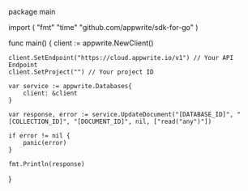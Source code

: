 package main

import (
    "fmt"
    "time"
    "github.com/appwrite/sdk-for-go"
)

func main() {
    client := appwrite.NewClient()

    client.SetEndpoint("https://cloud.appwrite.io/v1") // Your API Endpoint
    client.SetProject("") // Your project ID

    var service := appwrite.Databases{
        client: &client
    }

    var response, error := service.UpdateDocument("[DATABASE_ID]", "[COLLECTION_ID]", "[DOCUMENT_ID]", nil, ["read("any")"])

    if error != nil {
        panic(error)
    }

    fmt.Println(response)
}
